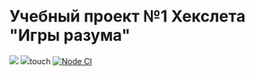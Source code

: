 # Учебный проект №1 Хекслета "Игры разума"

[![](https://api.codeclimate.com/v1/badges/a99a88d28ad37a79dbf6/maintainability)](https://codeclimate.com/github/codeclimate/codeclimate/maintainability)
[![](https://api.codeclimate.com/v1/badges/a99a88d28ad37a79dbf6/test_coverage)](https://codeclimate.com/github/codeclimate/codeclimate/test_coverage)touch
[![Node CI](https://github.com/IvanZakharkin/frontend-project-lvl1/workflows/Node%20CI/badge.svg)](https://github.com/IvanZakharkin/frontend-project-lvl1/actions)


